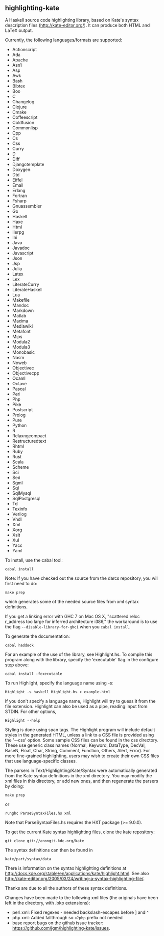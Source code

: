 highlighting-kate
-----------------

A Haskell source code highlighting library, based
on Kate's syntax description files (http://kate-editor.org/).  It
can produce both HTML and LaTeX output.

Currently, the following languages/formats are supported:

- Actionscript
- Ada
- Apache
- Asn1
- Asp
- Awk
- Bash
- Bibtex
- Boo
- C
- Changelog
- Clojure
- Cmake
- Coffeescript
- Coldfusion
- Commonlisp
- Cpp
- Cs
- Css
- Curry
- D
- Diff
- Djangotemplate
- Doxygen
- Dtd
- Eiffel
- Email
- Erlang
- Fortran
- Fsharp
- Gnuassembler
- Go
- Haskell
- Haxe
- Html
- Ilerpg
- Ini
- Java
- Javadoc
- Javascript
- Json
- Jsp
- Julia
- Latex
- Lex
- LiterateCurry
- LiterateHaskell
- Lua
- Makefile
- Mandoc
- Markdown
- Matlab
- Maxima
- Mediawiki
- Metafont
- Mips
- Modula2
- Modula3
- Monobasic
- Nasm
- Noweb
- Objectivec
- Objectivecpp
- Ocaml
- Octave
- Pascal
- Perl
- Php
- Pike
- Postscript
- Prolog
- Pure
- Python
- R
- Relaxngcompact
- Restructuredtext
- Rhtml
- Ruby
- Rust
- Scala
- Scheme
- Sci
- Sed
- Sgml
- Sql
- SqlMysql
- SqlPostgresql
- Tcl
- Texinfo
- Verilog
- Vhdl
- Xml
- Xorg
- Xslt
- Xul
- Yacc
- Yaml

To install, use the cabal tool:

    cabal install

Note:  If you have checked out the source from the darcs repository,
you will first need to do:

    make prep

which generates some of the needed source files from xml syntax
definitions.

If you get a linking error with GHC 7 on Mac OS X, "scattered reloc r_address
too large for inferred architecture i386," the workaround is to use the flag
`--disable-library-for-ghci` when you `cabal install`.

To generate the documentation:

    cabal haddock

For an example of the use of the library, see Highlight.hs.
To compile this program along with the library, specify the 'executable'
flag in the configure step above:

    cabal install -fexecutable

To run Highlight, specify the language name using -s:

    Highlight -s haskell Highlight.hs > example.html

If you don't specify a language name, Highlight will try to guess it
from the file extension.  Highlight can also be used as a pipe, reading
input from STDIN.  For other options,

    Highlight --help

Styling is done using span tags.  The Highlight program will include
default styles in the generated HTML, unless a link to a CSS file is
provided using the '--css' option. Some sample CSS files can be found
in the css directory. These use generic class names (Normal, Keyword,
DataType, DecVal, BaseN, Float, Char, String, Comment, Function, Others,
Alert, Error). For more fine-grained highlighting, users may wish to
create their own CSS files that use language-specific classes.

The parsers in Text/Highlighting/Kate/Syntax were automatically generated
from the Kate syntax definitions in the xml directory. You may modify
the xml files in this directory, or add new ones, and then regenerate
the parsers by doing:

    make prep

or

    runghc ParseSyntaxFiles.hs xml

Note that ParseSyntaxFiles.hs requires the HXT package (>= 9.0.0).

To get the current Kate syntax highlighting files, clone the kate
repository:

    git clone git://anongit.kde.org/kate

The syntax definitions can then be found in

    kate/part/syntax/data

There is information on the syntax highlighting definitions at
<http://docs.kde.org/stable/en/applications/kate/highlight.html>.  See also
<http://kate-editor.org/2005/03/24/writing-a-syntax-highlighting-file/>.

Thanks are due to all the authors of these syntax definitions.

Changes have been made to the following xml files (the originals have
been left in the directory, with .bkp extensions):

- perl.xml:  Fixed regexes - needed backslash-escapes before ] and ^
- php.xml:  Added fallthrough so `<?php` prefix not needed
- base report bugs on the github issue tracker:
<https://github.com/jgm/highlighting-kate/issues>.


